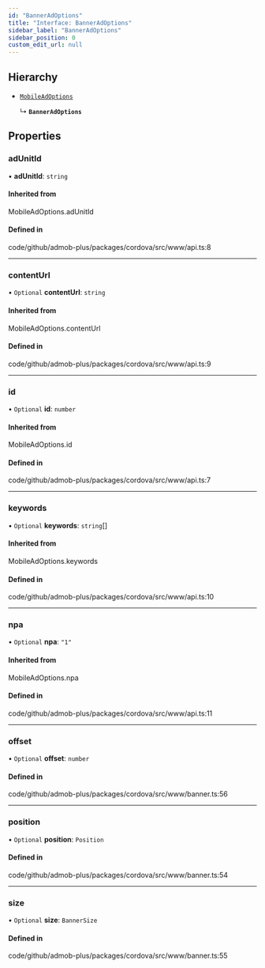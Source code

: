 ```yaml
---
id: "BannerAdOptions"
title: "Interface: BannerAdOptions"
sidebar_label: "BannerAdOptions"
sidebar_position: 0
custom_edit_url: null
---
```


## Hierarchy

- [`MobileAdOptions`](../#mobileadoptions)

  ↳ **`BannerAdOptions`**

## Properties

### adUnitId

• **adUnitId**: `string`

#### Inherited from

MobileAdOptions.adUnitId

#### Defined in

code/github/admob-plus/packages/cordova/src/www/api.ts:8

___

### contentUrl

• `Optional` **contentUrl**: `string`

#### Inherited from

MobileAdOptions.contentUrl

#### Defined in

code/github/admob-plus/packages/cordova/src/www/api.ts:9

___

### id

• `Optional` **id**: `number`

#### Inherited from

MobileAdOptions.id

#### Defined in

code/github/admob-plus/packages/cordova/src/www/api.ts:7

___

### keywords

• `Optional` **keywords**: `string`[]

#### Inherited from

MobileAdOptions.keywords

#### Defined in

code/github/admob-plus/packages/cordova/src/www/api.ts:10

___

### npa

• `Optional` **npa**: ``"1"``

#### Inherited from

MobileAdOptions.npa

#### Defined in

code/github/admob-plus/packages/cordova/src/www/api.ts:11

___

### offset

• `Optional` **offset**: `number`

#### Defined in

code/github/admob-plus/packages/cordova/src/www/banner.ts:56

___

### position

• `Optional` **position**: `Position`

#### Defined in

code/github/admob-plus/packages/cordova/src/www/banner.ts:54

___

### size

• `Optional` **size**: `BannerSize`

#### Defined in

code/github/admob-plus/packages/cordova/src/www/banner.ts:55
